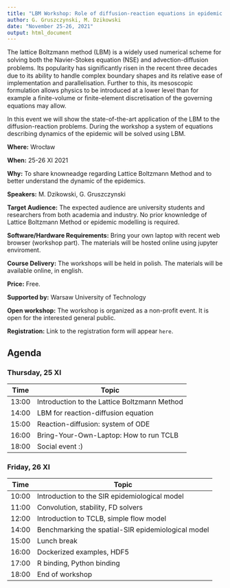 ```yaml
---
title: "LBM Workshop: Role of diffusion-reaction equations in epidemic modelling"
author: G. Gruszczynski, M. Dzikowski
date: "November 25-26, 2021"
output: html_document
---
```


The lattice Boltzmann method (LBM) is a widely used numerical scheme for solving both the Navier-Stokes
equation (NSE) and advection-diﬀusion problems.
Its popularity has signiﬁcantly risen in the recent three decades due to its ability to handle complex boundary shapes and its relative ease of implementation and parallelisation.
Further to this, its mesoscopic formulation allows physics to be introduced at a lower level than for example a ﬁnite-volume or ﬁnite-element discretisation of the governing equations may allow.

In this event we will show the state-of-the-art application of the LBM to the diffusion-reaction problems.
During the workshop a system of equations describing dynamics of the epidemic will be solved using LBM.

**Where:**
Wrocław

**When:**
25-26 XI 2021

**Why:** To share knowneadge regarding Lattice Boltzmann Method and to better understand the dynamic of the epidemics.

**Speakers:**
M. Dzikowski, G. Gruszczynski

**Target Audience:**
The expected audience are university students and researchers from both academia and industry.
No prior knownledge of Lattice Boltzmann Method or epidemic modelling is required.

**Software/Hardware Requirements:**
Bring your own laptop with recent web browser (workshop part).
The materials will be hosted online using jupyter enviroment.

**Course Delivery:**
The workshops will be held in polish.
The materials will be available online, in english.

**Price:**
Free.

**Supported by:**
Warsaw University of Technology

**Open workshop:**
The workshop is organized as a non-profit event.
It is open for the interested general public.

**Registration:**
Link to the registration form will appear `here`.

## Agenda

### Thursday, 25 XI

| Time     | Topic                                                                             |
-----------|-----------------------------------------------------------------------------------|
| 13:00    | Introduction to the Lattice Boltzmann Method                                      |
| 14:00    | LBM for reaction-diffusion equation                                               |
| 15:00    | Reaction-diffusion: system of ODE                                                 |
| 16:00    | Bring-Your-Own-Laptop: How to run TCLB                                            |
| 18:00    | Social event :)

### Friday, 26 XI

| Time     | Topic                                                                             |
-----------|-----------------------------------------------------------------------------------|
| 10:00    | Introduction to the SIR epidemiological model                                     |
| 11:00    | Convolution, stability, FD solvers                                                |
| 12:00    | Introduction to TCLB, simple flow model                                           |
| 14:00    | Benchmarking the spatial-SIR epidemiological model                                |
| 15:00    | Lunch break                                                                       |
| 16:00    | Dockerized examples, HDF5                                                         |
| 17:00    | R binding, Python binding                                                         |
| 18:00    | End of workshop                                                                   |
